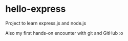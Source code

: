 hello-express
=============

Project to learn express.js and node.js

Also my first hands-on encounter with git and GitHub :o

